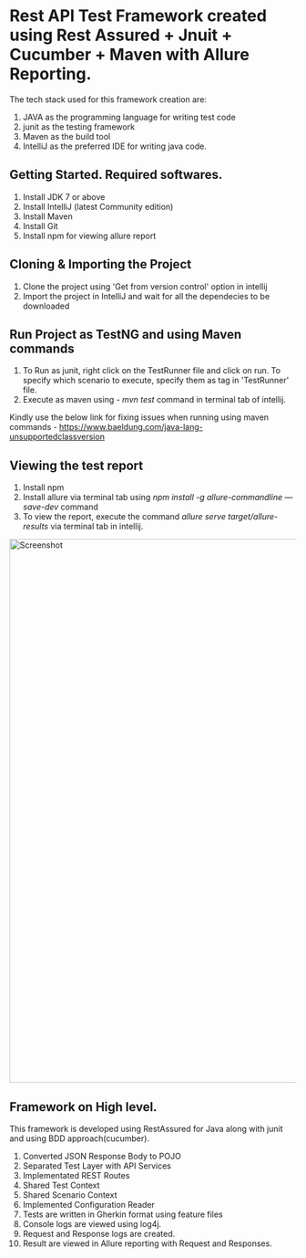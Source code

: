 # Rest API Test Framework created using Rest Assured + Jnuit + Cucumber + Maven with Allure Reporting.

The tech stack used for this framework creation are:

1. JAVA as the programming language for writing test code
2. junit as the testing framework
3. Maven as the build tool
4. IntelliJ as the preferred IDE for writing java code.

## Getting Started. Required softwares.

1. Install JDK 7 or above
2. Install IntelliJ (latest Community edition)
3. Install Maven
4. Install Git
5. Install npm for viewing allure report

## Cloning & Importing the Project
1. Clone the project using 'Get from version control' option in intellij
2. Import the project in IntelliJ and wait for all the dependecies to be downloaded

## Run Project as TestNG and using Maven commands
1. To Run as junit, right click on the TestRunner file and click on run. To specify which scenario to execute,
   specify them as tag in 'TestRunner' file.
2. Execute as maven using - *mvn test* command in terminal tab of intellij.

Kindly use the below link for fixing issues when running using maven commands - https://www.baeldung.com/java-lang-unsupportedclassversion

## Viewing the test report
1. Install npm
2. Install allure via terminal tab using *npm install -g allure-commandline —save-dev* command
3. To view the report, execute the command *allure serve target/allure-results* via terminal tab in intellij.

<img width="953" alt="Screenshot" src="https://user-images.githubusercontent.com/59449080/102023979-5aec8600-3d8f-11eb-84de-de5492c9a910.png">


## Framework on High level.
This framework is developed using RestAssured for Java along with junit and using BDD approach(cucumber).

1. Converted JSON Response Body to POJO
2. Separated Test Layer with API Services
3. Implementated REST Routes
4. Shared Test Context
5. Shared Scenario Context
6. Implemented Configuration Reader
7. Tests are written in Gherkin format using feature files
8. Console logs are viewed using log4j.
9. Request and Response logs are created.
10. Result are viewed in Allure reporting with Request and Responses.












